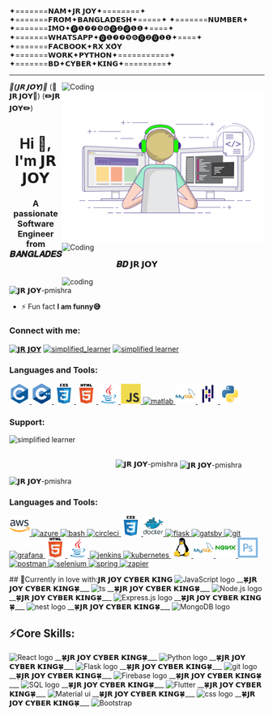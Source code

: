 ✦=======𝗡𝗔𝗠✦𝗝𝗥 𝗝𝗢𝗬✦========✦
✦=======𝗙𝗥𝗢𝗠✦𝗕𝗔𝗡𝗚𝗟𝗔𝗗𝗘𝗦𝗛✦=====✦
✦=======𝗡𝗨𝗠𝗕𝗘𝗥✦
✦=======𝗜𝗠𝗢✦⓿❶❼❼❾❻⓿❷⓿❶❶✦====✦
✦=======𝗪𝗛𝗔𝗧𝗦𝗔𝗣𝗣✦⓿❶❼❼❾❻⓿❷⓿❶❶✦====✦
✦=======𝗙𝗔𝗖𝗕𝗢𝗢𝗞✦𝗥𝗫 𝗫𝗢̀𝗬
✦=======𝗪𝗢𝗥𝗞✦𝗣𝗬𝗧𝗛𝗢𝗡✦===========✦
✦=======𝗕𝗗✦𝗖𝗬𝗕𝗘𝗥✦𝗞𝗜𝗡𝗚✦=========✦
________________________________
___🦋(𝗝𝗥 𝗝𝗢𝗬)🦋___
<img src="https://cdn.dribbble.com/users/1162077/screenshots/3848914/programmer.gif" align="right" alt="Coding" width="400"/>
(__🐝𝗝𝗥 𝗝𝗢𝗬🐝__)
<img align="right" alt="Coding" width="400" src="https://raw.githubusercontent.com/devSouvik/devSouvik/master/gif3.gif">
<img align="right" alt="Coding" width="400" src="https://media.tenor.com/rePDfDWO3XoAAAAd/hacking.gif">
(__✏️𝗝𝗥 𝗝𝗢𝗬✏️__)
<h1 align="center">Hi 👋, I'm 𝗝𝗥 𝗝𝗢𝗬</h1>
<h3 align="center">A passionate Software Engineer from 𝑩𝑨𝑵𝑮𝑳𝑨𝑫𝑬𝑺 𝑩𝑫 𝗝𝗥 𝗝𝗢𝗬 </h3>

<img align="right" alt="coding" width="400" src="https://user-images.githubusercontent.com/55389276/140866485-8fb1c876-9a8f-4d6a-98dc-08c4981eaf70.gif">

<p align="left"> <img src="https://komarev.com/ghpvc/?username=𝗝𝗥 𝗝𝗢𝗬-pmishra&label=Profile%20views&color=0e75b6&style=flat" alt="𝗝𝗥 𝗝𝗢𝗬-pmishra" /> </p>

- ⚡ Fun fact **I am funny😅**

<h3 align="left">Connect with me:</h3>
<p align="left">
<a href="https://linkedin.com/in/𝗝𝗥 𝗝𝗢𝗬" target="blank"><img align="center" src="https://raw.githubusercontent.com/rahuldkjain/github-profile-readme-generator/master/src/images/icons/Social/linked-in-alt.svg" alt="𝗝𝗥 𝗝𝗢𝗬" height="30" width="40" /></a>
<a href="https://instagram.com/simplified_learner" target="blank"><img align="center" src="https://raw.githubusercontent.com/rahuldkjain/github-profile-readme-generator/master/src/images/icons/Social/instagram.svg" alt="simplified_learner" height="30" width="40" /></a>
<a href="https://www.youtube.com/c/simplified learner" target="blank"><img align="center" src="https://raw.githubusercontent.com/rahuldkjain/github-profile-readme-generator/master/src/images/icons/Social/youtube.svg" alt="simplified learner" height="30" width="40" /></a>
</p>

<h3 align="left">Languages and Tools:</h3>
<p align="left"> <a href="https://www.cprogramming.com/" target="_blank" rel="noreferrer"> <img src="https://raw.githubusercontent.com/devicons/devicon/master/icons/c/c-original.svg" alt="c" width="40" height="40"/> </a> <a href="https://www.w3schools.com/cpp/" target="_blank" rel="noreferrer"> <img src="https://raw.githubusercontent.com/devicons/devicon/master/icons/cplusplus/cplusplus-original.svg" alt="cplusplus" width="40" height="40"/> </a> <a href="https://www.w3schools.com/css/" target="_blank" rel="noreferrer"> <img src="https://raw.githubusercontent.com/devicons/devicon/master/icons/css3/css3-original-wordmark.svg" alt="css3" width="40" height="40"/> </a> <a href="https://www.w3.org/html/" target="_blank" rel="noreferrer"> <img src="https://raw.githubusercontent.com/devicons/devicon/master/icons/html5/html5-original-wordmark.svg" alt="html5" width="40" height="40"/> </a> <a href="https://www.java.com" target="_blank" rel="noreferrer"> <img src="https://raw.githubusercontent.com/devicons/devicon/master/icons/java/java-original.svg" alt="java" width="40" height="40"/> </a> <a href="https://developer.mozilla.org/en-US/docs/Web/JavaScript" target="_blank" rel="noreferrer"> <img src="https://raw.githubusercontent.com/devicons/devicon/master/icons/javascript/javascript-original.svg" alt="javascript" width="40" height="40"/> </a> <a href="https://www.mathworks.com/" target="_blank" rel="noreferrer"> <img src="https://upload.wikimedia.org/wikipedia/commons/2/21/Matlab_Logo.png" alt="matlab" width="40" height="40"/> </a> <a href="https://www.mysql.com/" target="_blank" rel="noreferrer"> <img src="https://raw.githubusercontent.com/devicons/devicon/master/icons/mysql/mysql-original-wordmark.svg" alt="mysql" width="40" height="40"/> </a> <a href="https://pandas.pydata.org/" target="_blank" rel="noreferrer"> <img src="https://raw.githubusercontent.com/devicons/devicon/2ae2a900d2f041da66e950e4d48052658d850630/icons/pandas/pandas-original.svg" alt="pandas" width="40" height="40"/> </a> <a href="https://www.python.org" target="_blank" rel="noreferrer"> <img src="https://raw.githubusercontent.com/devicons/devicon/master/icons/python/python-original.svg" alt="python" width="40" height="40"/> </a> </p>

<h3 align="left">Support:</h3>
<p><a href="https://www.buymeacoffee.com/simplified"> <img align="left" src="https://cdn.buymeacoffee.com/buttons/v2/default-yellow.png" height="50" width="210" alt="simplified learner" /></a></p><br><br>

<p><img align="left" src="https://github-readme-stats.vercel.app/api/top-langs?username=𝗝𝗥 𝗝𝗢𝗬-pmishra&show_icons=true&locale=en&layout=compact" alt="𝗝𝗥 𝗝𝗢𝗬-pmishra" /></p>

<p>&nbsp;<img align="center" src="https://github-readme-stats.vercel.app/api?username=𝗝𝗥 𝗝𝗢𝗬-pmishra&show_icons=true&locale=en" alt="𝗝𝗥 𝗝𝗢𝗬-pmishra" /></p>

<p><img align="center" src="https://github-readme-streak-stats.herokuapp.com/?user=𝗝𝗥 𝗝𝗢𝗬-pmishra&" alt="𝗝𝗥 𝗝𝗢𝗬-pmishra" /></p>
</p>

<h3 align="left">Languages and Tools:</h3>
<p align="left"> <a href="https://aws.amazon.com" target="_blank" rel="noreferrer"> <img src="https://raw.githubusercontent.com/devicons/devicon/master/icons/amazonwebservices/amazonwebservices-original-wordmark.svg" alt="aws" width="40" height="40"/> </a> <a href="https://azure.microsoft.com/en-in/" target="_blank" rel="noreferrer"> <img src="https://www.vectorlogo.zone/logos/microsoft_azure/microsoft_azure-icon.svg" alt="azure" width="40" height="40"/> </a> <a href="https://www.gnu.org/software/bash/" target="_blank" rel="noreferrer"> <img src="https://www.vectorlogo.zone/logos/gnu_bash/gnu_bash-icon.svg" alt="bash" width="40" height="40"/> </a> <a href="https://circleci.com" target="_blank" rel="noreferrer"> <img src="https://www.vectorlogo.zone/logos/circleci/circleci-icon.svg" alt="circleci" width="40" height="40"/> </a> <a href="https://www.w3schools.com/css/" target="_blank" rel="noreferrer"> <img src="https://raw.githubusercontent.com/devicons/devicon/master/icons/css3/css3-original-wordmark.svg" alt="css3" width="40" height="40"/> </a> <a href="https://www.docker.com/" target="_blank" rel="noreferrer"> <img src="https://raw.githubusercontent.com/devicons/devicon/master/icons/docker/docker-original-wordmark.svg" alt="docker" width="40" height="40"/> </a> <a href="https://flask.palletsprojects.com/" target="_blank" rel="noreferrer"> <img src="https://www.vectorlogo.zone/logos/pocoo_flask/pocoo_flask-icon.svg" alt="flask" width="40" height="40"/> </a> <a href="https://www.gatsbyjs.com/" target="_blank" rel="noreferrer"> <img src="https://www.vectorlogo.zone/logos/gatsbyjs/gatsbyjs-icon.svg" alt="gatsby" width="40" height="40"/> </a> <a href="https://git-scm.com/" target="_blank" rel="noreferrer"> <img src="https://www.vectorlogo.zone/logos/git-scm/git-scm-icon.svg" alt="git" width="40" height="40"/> </a> <a href="https://grafana.com" target="_blank" rel="noreferrer"> <img src="https://www.vectorlogo.zone/logos/grafana/grafana-icon.svg" alt="grafana" width="40" height="40"/> </a> <a href="https://www.w3.org/html/" target="_blank" rel="noreferrer"> <img src="https://raw.githubusercontent.com/devicons/devicon/master/icons/html5/html5-original-wordmark.svg" alt="html5" width="40" height="40"/> </a> <a href="https://www.java.com" target="_blank" rel="noreferrer"> <img src="https://raw.githubusercontent.com/devicons/devicon/master/icons/java/java-original.svg" alt="java" width="40" height="40"/> </a> <a href="https://www.jenkins.io" target="_blank" rel="noreferrer"> <img src="https://www.vectorlogo.zone/logos/jenkins/jenkins-icon.svg" alt="jenkins" width="40" height="40"/> </a> <a href="https://kubernetes.io" target="_blank" rel="noreferrer"> <img src="https://www.vectorlogo.zone/logos/kubernetes/kubernetes-icon.svg" alt="kubernetes" width="40" height="40"/> </a> <a href="https://www.linux.org/" target="_blank" rel="noreferrer"> <img src="https://raw.githubusercontent.com/devicons/devicon/master/icons/linux/linux-original.svg" alt="linux" width="40" height="40"/> </a> <a href="https://www.mysql.com/" target="_blank" rel="noreferrer"> <img src="https://raw.githubusercontent.com/devicons/devicon/master/icons/mysql/mysql-original-wordmark.svg" alt="mysql" width="40" height="40"/> </a> <a href="https://www.nginx.com" target="_blank" rel="noreferrer"> <img src="https://raw.githubusercontent.com/devicons/devicon/master/icons/nginx/nginx-original.svg" alt="nginx" width="40" height="40"/> </a> <a href="https://www.photoshop.com/en" target="_blank" rel="noreferrer"> <img src="https://raw.githubusercontent.com/devicons/devicon/master/icons/photoshop/photoshop-line.svg" alt="photoshop" width="40" height="40"/> </a> <a href="https://postman.com" target="_blank" rel="noreferrer"> <img src="https://www.vectorlogo.zone/logos/getpostman/getpostman-icon.svg" alt="postman" width="40" height="40"/> </a> <a href="https://www.selenium.dev" target="_blank" rel="noreferrer"> <img src="https://raw.githubusercontent.com/detain/svg-logos/780f25886640cef088af994181646db2f6b1a3f8/svg/selenium-logo.svg" alt="selenium" width="40" height="40"/> </a> <a href="https://spring.io/" target="_blank" rel="noreferrer"> <img src="https://www.vectorlogo.zone/logos/springio/springio-icon.svg" alt="spring" width="40" height="40"/> </a> <a href="https://zapier.com" target="_blank" rel="noreferrer"> <img src="https://www.vectorlogo.zone/logos/zapier/zapier-icon.svg" alt="zapier" width="40" height="40"/> </a> </p>
## 🔭Currently in love with:𝗝𝗥 𝗝𝗢𝗬 𝗖𝗬𝗕𝗘𝗥 𝗞𝗜𝗡𝗚
<img src="https://img.shields.io/badge/JavaScript-282C34?logo=javascript&logoColor=F7DF1E" alt="JavaScript logo" title="JavaScript" height="25" />
__🍀𝗝𝗥 𝗝𝗢𝗬 𝗖𝗬𝗕𝗘𝗥 𝗞𝗜𝗡𝗚🍀___
<img src="https://img.shields.io/badge/Typescript-282C34?logo=typescript&logoColor=61DAFB" alt="ts" title="Typescript" height="25" />
__🍀𝗝𝗥 𝗝𝗢𝗬 𝗖𝗬𝗕𝗘𝗥 𝗞𝗜𝗡𝗚🍀___
<img src="https://img.shields.io/badge/Node.js-282C34?logo=node.js&logoColor=339933" alt="Node.js logo" title="Node.js" height="25" />
__🍀𝗝𝗥 𝗝𝗢𝗬 𝗖𝗬𝗕𝗘𝗥 𝗞𝗜𝗡𝗚🍀___
<img src="https://img.shields.io/badge/Express-282C34?logo=express&logoColor=FFFFFF" alt="Express.js logo" title="Express.js" height="25" />
__🍀𝗝𝗥 𝗝𝗢𝗬 𝗖𝗬𝗕𝗘𝗥 𝗞𝗜𝗡𝗚🍀___
<img src="https://img.shields.io/badge/Nest%20JS-282C34?logo=nestjs&logoColor=61DAFB" alt="nest logo" title="Nest js" height="25" />
__🍀𝗝𝗥 𝗝𝗢𝗬 𝗖𝗬𝗕𝗘𝗥 𝗞𝗜𝗡𝗚🍀___
<img src="https://img.shields.io/badge/MongoDB-282C34?logo=mongodb&logoColor=47A248" alt="MongoDB logo" title="MongoDB" height="25" />

## ⚡Core Skills:
<img src="https://img.shields.io/badge/React-282C34?logo=react&logoColor=61DAFB" alt="React logo" title="React" height="25" />
__🍀𝗝𝗥 𝗝𝗢𝗬 𝗖𝗬𝗕𝗘𝗥 𝗞𝗜𝗡𝗚🍀___
<img src="https://img.shields.io/badge/Python-282C34?logo=python" alt="Python logo" title="Python" height="25" />
__🍀𝗝𝗥 𝗝𝗢𝗬 𝗖𝗬𝗕𝗘𝗥 𝗞𝗜𝗡𝗚🍀___
<img src="https://img.shields.io/badge/Flask-282C34?logo=flask" alt="Flask logo" title="Flask" height="25" />
__🍀𝗝𝗥 𝗝𝗢𝗬 𝗖𝗬𝗕𝗘𝗥 𝗞𝗜𝗡𝗚🍀___
<img src="https://img.shields.io/badge/git-282C34?logo=git&logoColor=F05032" alt="git logo" title="Git" height="25" />
__🍀𝗝𝗥 𝗝𝗢𝗬 𝗖𝗬𝗕𝗘𝗥 𝗞𝗜𝗡𝗚🍀___
<img src="https://img.shields.io/badge/Firebase-282C34?logo=firebase&logoColor=FFCA28" alt="Firebase logo" title="Firebase" height="25" />
__🍀𝗝𝗥 𝗝𝗢𝗬 𝗖𝗬𝗕𝗘𝗥 𝗞𝗜𝗡𝗚🍀___
<img src="https://img.shields.io/badge/MySQL-282C34?logo=mysql" alt="SQL logo" title="MySQL" height="25" />
__🍀𝗝𝗥 𝗝𝗢𝗬 𝗖𝗬𝗕𝗘𝗥 𝗞𝗜𝗡𝗚🍀___
<img src="https://img.shields.io/badge/Flutter-282C34?logo=mongodb&logoColor=47A248" alt="Flutter" title="Flutter" height="25" />
__🍀𝗝𝗥 𝗝𝗢𝗬 𝗖𝗬𝗕𝗘𝗥 𝗞𝗜𝗡𝗚🍀___
<img src="https://img.shields.io/badge/Material%20UI-282C34?logo=mui&logoColor=1F51FF" alt="Material ui" title="Material ui" height="25" />
__🍀𝗝𝗥 𝗝𝗢𝗬 𝗖𝗬𝗕𝗘𝗥 𝗞𝗜𝗡𝗚🍀___
<img src="https://img.shields.io/badge/CSS-282C34?logo=C&logoColor=89CFF0" alt="css logo" title="CSS" height="25" />
__🍀𝗝𝗥 𝗝𝗢𝗬 𝗖𝗬𝗕𝗘𝗥 𝗞𝗜𝗡𝗚🍀___
<img src="https://img.shields.io/badge/Bootstrap-282C34?logo=bootstrap&logoColor=1F51FF" alt="Bootstrap" title="Bootstrap" height="25" />
